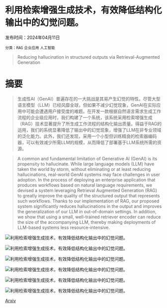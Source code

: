 # 利用检索增强生成技术，有效降低结构化输出中的幻觉问题。

发布时间：2024年04月11日

`分类：RAG` `企业应用` `人工智能`

> Reducing hallucination in structured outputs via Retrieval-Augmented Generation

# 摘要

> 生成性AI（GenAI）普遍存在的一大挑战是其易产生幻觉的特性。尽管大型语言模型（LLM）已经风靡全球，但如果不减少幻觉现象，GenAI在实际应用中可能会遭遇用户接受度的难题。在开发一款根据自然语言需求生成工作流程的企业级应用时，我们构建了一个系统，该系统采用检索增强生成（RAG）技术显著提升了所生成工作流程的结构化输出质量。得益于RAG的运用，我们的系统显著降低了输出中的幻觉现象，增强了LLM在非专业领域的泛化能力。此外，我们还发现，采用一个小型但训练精良的检索器编码器，可以有效减少所需LLM的规模，从而降低了部署基于LLM系统所需的资源。

> A common and fundamental limitation of Generative AI (GenAI) is its propensity to hallucinate. While large language models (LLM) have taken the world by storm, without eliminating or at least reducing hallucinations, real-world GenAI systems may face challenges in user adoption. In the process of deploying an enterprise application that produces workflows based on natural language requirements, we devised a system leveraging Retrieval Augmented Generation (RAG) to greatly improve the quality of the structured output that represents such workflows. Thanks to our implementation of RAG, our proposed system significantly reduces hallucinations in the output and improves the generalization of our LLM in out-of-domain settings. In addition, we show that using a small, well-trained retriever encoder can reduce the size of the accompanying LLM, thereby making deployments of LLM-based systems less resource-intensive.

![利用检索增强生成技术，有效降低结构化输出中的幻觉问题。](../../../paper_images/2404.08189/x1.png)

![利用检索增强生成技术，有效降低结构化输出中的幻觉问题。](../../../paper_images/2404.08189/t2f_architecture.jpg)

![利用检索增强生成技术，有效降低结构化输出中的幻觉问题。](../../../paper_images/2404.08189/t2f_input_output_example.jpg)

![利用检索增强生成技术，有效降低结构化输出中的幻觉问题。](../../../paper_images/2404.08189/x2.png)

![利用检索增强生成技术，有效降低结构化输出中的幻觉问题。](../../../paper_images/2404.08189/x3.png)

![利用检索增强生成技术，有效降低结构化输出中的幻觉问题。](../../../paper_images/2404.08189/x4.png)

[Arxiv](https://arxiv.org/abs/2404.08189)